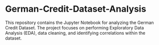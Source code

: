 # German-Credit-Dataset-Analysis
This repository contains the Jupyter Notebook for analyzing the German Credit Dataset. The project focuses on performing Exploratory Data Analysis (EDA), data cleaning, and identifying correlations within the dataset.
